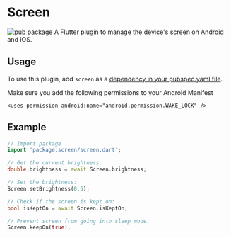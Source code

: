 # Screen
[![pub package](https://img.shields.io/pub/v/screen.svg)](https://pub.dartlang.org/packages/screen)
A Flutter plugin to manage the device's screen on Android and iOS.

## Usage
To use this plugin, add `screen` as a [dependency in your pubspec.yaml file](https://flutter.io/platform-plugins/).

Make sure you add the following permissions to your Android Manifest
```
<uses-permission android:name="android.permission.WAKE_LOCK" />
```

## Example
``` dart
// Import package
import 'package:screen/screen.dart';

// Get the current brightness:
double brightness = await Screen.brightness;

// Set the brightness:
Screen.setBrightness(0.5);

// Check if the screen is kept on:
bool isKeptOn = await Screen.isKeptOn;

// Prevent screen from going into sleep mode:
Screen.keepOn(true);
```
